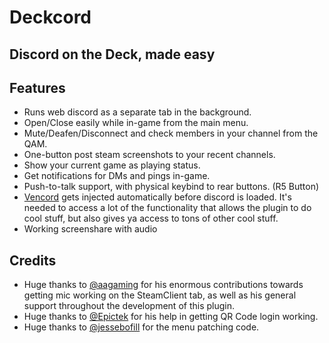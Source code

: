 # Deckcord

## Discord on the Deck, made easy

## Features

- Runs web discord as a separate tab in the background.
- Open/Close easily while in-game from the main menu.
- Mute/Deafen/Disconnect and check members in your channel from the QAM.
- One-button post steam screenshots to your recent channels.
- Show your current game as playing status.
- Get notifications for DMs and pings in-game.
- Push-to-talk support, with physical keybind to rear buttons. (R5 Button)
- [Vencord](https://vencord.dev/) gets injected automatically before discord is loaded. It's needed to access a lot of the functionality that allows the plugin to do cool stuff, but also gives ya access to tons of other cool stuff.
- Working screenshare with audio

## Credits

- Huge thanks to [@aagaming](https://github.com/AAGaming00) for his enormous contributions towards getting mic working on the SteamClient tab, as well as his general support throughout the development of this plugin.
- Huge thanks to [@Epictek](https://github.com/Epictek) for his help in getting QR Code login working.
- Huge thanks to [@jessebofill](https://github.com/jessebofill) for the menu patching code.
